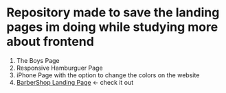 # Repository made to save the landing pages im doing while studying more about frontend


1. The Boys Page 
2. Responsive Hamburguer Page
3. iPhone Page with the option to change the colors on the website
4. [BarberShop Landing Page](https://landing-pages-chi-five.vercel.app/) <- check it out
